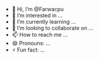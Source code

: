 - 👋 Hi, I’m @Farwacpu
- 👀 I’m interested in ...
- 🌱 I’m currently learning ...
- 💞️ I’m looking to collaborate on ...
- 📫 How to reach me ...
- 😄 Pronouns: ...
- ⚡ Fun fact: ...

<!---
Farwacpu/Farwacpu is a ✨ special ✨ repository because its `README.md` (this file) appears on your GitHub profile.
You can click the Preview link to take a look at your changes.
--->
